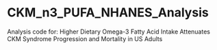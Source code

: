 # CKM_n3_PUFA_NHANES_Analysis
Analysis code for: Higher Dietary Omega-3 Fatty Acid Intake Attenuates CKM Syndrome Progression and Mortality in US Adults
